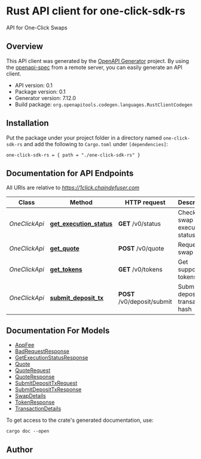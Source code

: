 # Rust API client for one-click-sdk-rs

API for One-Click Swaps


## Overview

This API client was generated by the [OpenAPI Generator](https://openapi-generator.tech) project.  By using the [openapi-spec](https://openapis.org) from a remote server, you can easily generate an API client.

- API version: 0.1
- Package version: 0.1
- Generator version: 7.12.0
- Build package: `org.openapitools.codegen.languages.RustClientCodegen`

## Installation

Put the package under your project folder in a directory named `one-click-sdk-rs` and add the following to `Cargo.toml` under `[dependencies]`:

```
one-click-sdk-rs = { path = "./one-click-sdk-rs" }
```

## Documentation for API Endpoints

All URIs are relative to *https://1click.chaindefuser.com*

Class | Method | HTTP request | Description
------------ | ------------- | ------------- | -------------
*OneClickApi* | [**get_execution_status**](docs/OneClickApi.md#get_execution_status) | **GET** /v0/status | Check swap execution status
*OneClickApi* | [**get_quote**](docs/OneClickApi.md#get_quote) | **POST** /v0/quote | Request a swap quote
*OneClickApi* | [**get_tokens**](docs/OneClickApi.md#get_tokens) | **GET** /v0/tokens | Get supported tokens
*OneClickApi* | [**submit_deposit_tx**](docs/OneClickApi.md#submit_deposit_tx) | **POST** /v0/deposit/submit | Submit deposit transaction hash


## Documentation For Models

 - [AppFee](docs/AppFee.md)
 - [BadRequestResponse](docs/BadRequestResponse.md)
 - [GetExecutionStatusResponse](docs/GetExecutionStatusResponse.md)
 - [Quote](docs/Quote.md)
 - [QuoteRequest](docs/QuoteRequest.md)
 - [QuoteResponse](docs/QuoteResponse.md)
 - [SubmitDepositTxRequest](docs/SubmitDepositTxRequest.md)
 - [SubmitDepositTxResponse](docs/SubmitDepositTxResponse.md)
 - [SwapDetails](docs/SwapDetails.md)
 - [TokenResponse](docs/TokenResponse.md)
 - [TransactionDetails](docs/TransactionDetails.md)


To get access to the crate's generated documentation, use:

```
cargo doc --open
```

## Author



